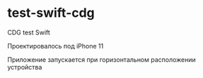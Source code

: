 # test-swift-cdg
CDG test Swift

Проектировалось под iPhone 11

Приложение запускается при горизонтальном расположении устройства
